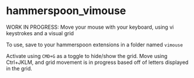 # hammerspoon_vimouse
WORK IN PROGRESS: Move your mouse with your keyboard, using vi keystrokes and a visual grid

To use, save to your hammerspoon extensions in a folder named `vimouse`

Activate using `CMD+G` as a toggle to hide/show the grid. 
Move using Ctrl+JKLM, and grid movement is in progress based off of letters displayed in the grid.
